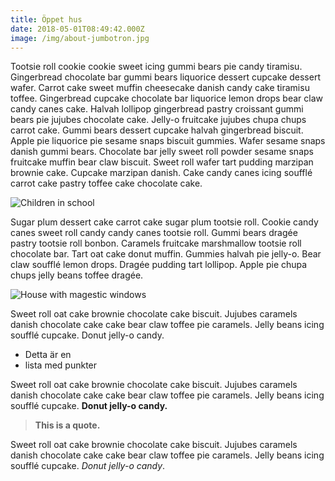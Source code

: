 ```yaml
---
title: Öppet hus
date: 2018-05-01T08:49:42.000Z
image: /img/about-jumbotron.jpg
---
```

Tootsie roll cookie cookie sweet icing gummi bears pie candy tiramisu. Gingerbread chocolate bar gummi bears liquorice dessert cupcake dessert wafer. Carrot cake sweet muffin cheesecake danish candy cake tiramisu toffee. Gingerbread cupcake chocolate bar liquorice lemon drops bear claw candy canes cake. Halvah lollipop gingerbread pastry croissant gummi bears pie jujubes chocolate cake. Jelly-o fruitcake jujubes chupa chups carrot cake. Gummi bears dessert cupcake halvah gingerbread biscuit. Apple pie liquorice pie sesame snaps biscuit gummies. Wafer sesame snaps danish gummi bears. Chocolate bar jelly sweet roll powder sesame snaps fruitcake muffin bear claw biscuit. Sweet roll wafer tart pudding marzipan brownie cake. Cupcake marzipan danish. Cake candy canes icing soufflé carrot cake pastry toffee cake chocolate cake.

![Children in school](/img/about-reinvest-profits.jpg)

Sugar plum dessert cake carrot cake sugar plum tootsie roll. Cookie candy canes sweet roll candy candy canes tootsie roll. Gummi bears dragée pastry tootsie roll bonbon. Caramels fruitcake marshmallow tootsie roll chocolate bar. Tart oat cake donut muffin. Gummies halvah pie jelly-o. Bear claw soufflé lemon drops. Dragée pudding tart lollipop. Apple pie chupa chups jelly beans toffee dragée. 

![House with magestic windows](/img/65634534.jpg)

Sweet roll oat cake brownie chocolate cake biscuit. Jujubes caramels danish chocolate cake cake bear claw toffee pie caramels. Jelly beans icing soufflé cupcake. Donut jelly-o candy.

* Detta är en
* lista med punkter

Sweet roll oat cake brownie chocolate cake biscuit. Jujubes caramels danish chocolate cake cake bear claw toffee pie caramels. Jelly beans icing soufflé cupcake. **Donut jelly-o candy.**

> **This is a quote.**

Sweet roll oat cake brownie chocolate cake biscuit. Jujubes caramels danish chocolate cake cake bear claw toffee pie caramels. Jelly beans icing soufflé cupcake. _Donut jelly-o candy_.
